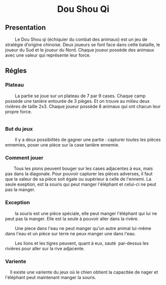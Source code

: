 <h1 align=center>Dou Shou Qi</h1>

## Presentation

        Le Dou Shou qi (échiquier du combat des animaux) est un jeu de stratégie d’origine chinoise. Deux joueurs se font face dans cette bataille, le joueur du Sud et le joueur du Nord. Chaque joueur possède des animaux avec une valeur qui représente leur force.

## Régles

### Plateau

        La partie se joue sur un plateau de 7 par 9 cases. Chaque camp possède une tanière entourée de 3 pièges. Et on trouve au milieu deux rivières de taille 2x3. Chaque joueur possède 8 animaux qui ont chacun leur propre force.

<img src="https://www.pousseurdebois.fr/wp-content/uploads/2012/07/dou-shou-qi-plateau-de-jeu.png" title="" alt="" data-align="center">

### But du jeux

        Il y a deux possibilités de gagner une partie : capturer toutes les pièces ennemies, poser une pièce sur la case tanière ennemie.

### Comment jouer

       Tous les pions peuvent bouger sur les cases adjacentes à eux, mais pas dans la diagonale. Pour pouvoir capturer les pièces adverses, il faut que la valeur de sa pièce soit égale ou supérieur à celle de l'ennemi. La seule exeption, est la souris qui peut manger l'éléphant et celui-ci ne peut pas la manger. 

### Exception

        la souris est une pièce spéciale, elle peut manger l'éléphant qui lui ne peut pas la manger. Elle est la seule à pouvoir aller dans la rivère.

        Une piece dans l'eau ne peut manger qu'un autre animal lui-même dans l'eau et un pièce sur terre ne peux manger une dans l'eau.

        Les lions et les tigres peuvent, quant à eux, sauté  par-dessus les rivières pour aller sur la rive adjacente.

### Variente

    Il existe une variente du jeux où le chien obtient la capacitée de nager et l'éléphant peut maintenant manger la souris.

        

